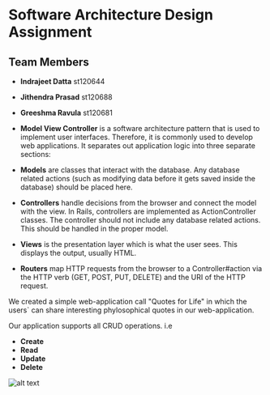 # Software Architecture Design Assignment

## Team Members
* **Indrajeet Datta** st120644
* **Jithendra Prasad** st120688
* **Greeshma Ravula** st120681

* **Model View Controller** is a software architecture pattern that is used to implement user interfaces. Therefore, it is commonly used to develop web applications. It separates out application logic into three separate sections:



* **Models** are classes that interact with the database. Any database related actions (such as modifying data before it gets saved inside the database) should be placed here.

* **Controllers** handle decisions from the browser and connect the model with the view. In Rails, controllers are implemented as ActionController classes. The controller should not include any database related actions. This should be handled in the proper model.

* **Views** is the presentation layer which is what the user sees. This displays the output, usually HTML.

* **Routers** map HTTP requests from the browser to a Controller#action via the HTTP verb (GET, POST, PUT, DELETE) and the URI of the HTTP request.

We created a simple web-application call "Quotes for Life" in which the users` can share interesting phylosophical quotes in our web-application.

Our application supports all CRUD operations. i.e
 * **Create**
 * **Read**
 * **Update**
 * **Delete**
 
 
 
![alt text](https://developer.chrome.com/static/images/mvc.png)
